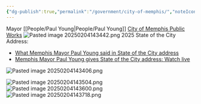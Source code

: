 ```yaml
---
{"dg-publish":true,"permalink":"/government/city-of-memphis/","noteIcon":"","created":"2025-07-07T14:23:44.595-05:00"}
---
```


Mayor [[People/Paul Young\|People/Paul Young]]
[City of Memphis Public Works](https://www.memphistn.gov/environmental-engineering/)
 ![Pasted image 20250204143442.png](/img/user/Pasted%20image%2020250204143442.png)
2025 State of the City Address: 
- [What Memphis Mayor Paul Young said in State of the City address](https://www.usatoday.com/story/news/politics/2025/01/30/paul-young-memphis-state-of-the-city/77717275007/)
- [Memphis Mayor Paul Young gives State of the City address: Watch live](https://www.commercialappeal.com/story/news/politics/2025/01/30/memphis-state-of-the-city-watch-live/78052797007/)

![Pasted image 20250204143406.png](/img/user/Pasted%20image%2020250204143406.png)

![Pasted image 20250204143504.png](/img/user/Pasted%20image%2020250204143504.png)
![Pasted image 20250204143600.png](/img/user/Pasted%20image%2020250204143600.png)
![Pasted image 20250204143718.png](/img/user/Pasted%20image%2020250204143718.png)
